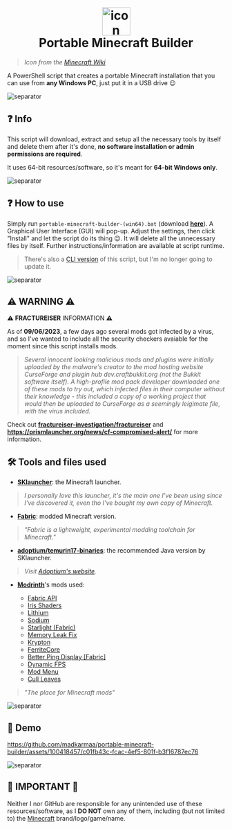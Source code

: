 <h1 align="center">
  <img src="https://static.wikia.nocookie.net/minecraft_gamepedia/images/1/12/Minecraft_Launcher_MS_Icon.png" alt="icon" style="width: 65px; height: 65px"><br>
  Portable Minecraft Builder
</h1>

> _Icon from the [Minecraft Wiki](https://minecraft.fandom.com/wiki/Minecraft_Launcher?file=Minecraft_Launcher_MS_Icon.png)_

A PowerShell script that creates a portable Minecraft installation that you can use from **any Windows PC**, just put it in a USB drive 😉

![separator](https://raw.githubusercontent.com/andreasbm/readme/master/assets/lines/rainbow.png)

## ❓ Info

This script will download, extract and setup all the necessary tools by itself and delete them after it's done, **no software installation or admin permissions are required**.

It uses 64-bit resources/software, so it's meant for **64-bit Windows only**.

![separator](https://raw.githubusercontent.com/andreasbm/readme/master/assets/lines/rainbow.png)

## ❓ How to use

Simply run `portable-minecraft-builder-(win64).bat` (download **[here](https://bit.ly/portable-mc-gui)**). A Graphical User Interface (GUI) will pop-up. Adjust the settings, then click "Install" and let the script do its thing 😉. It will delete all the unnecessary files by itself. Further instructions/information are available at script runtime.

> There's also a [CLI version](https://github.com/madkarmaa/portable-minecraft-builder/tree/master) of this script, but I'm no longer going to update it.

![separator](https://raw.githubusercontent.com/andreasbm/readme/master/assets/lines/rainbow.png)

## ⚠️ WARNING ⚠️

⚠️ **FRACTUREISER** INFORMATION ⚠️

As of **09/06/2023**, a few days ago several mods got infected by a virus, and so I've wanted to include all the security checkers avaiable for the moment since this script installs mods.

> _Several innocent looking malicious mods and plugins were initially uploaded by the malware's creator to the mod hosting website CurseForge and plugin hub dev.craftbukkit.org (not the Bukkit software itself). A high-profile mod pack developer downloaded one of these mods to try out, which infected files in their computer without their knowledge - this included a copy of a working project that would then be uploaded to CurseForge as a seemingly leigimate file, with the virus included._

Check out **[fractureiser-investigation/fractureiser](https://github.com/fractureiser-investigation/fractureiser/)** and **https://prismlauncher.org/news/cf-compromised-alert/** for more information.

## 🛠️ Tools and files used

- **[SKlauncher](https://skmedix.pl/)**: the Minecraft launcher.

> _I personally love this launcher, it's the main one I've been using since I've discovered it, even tho I've bought my own copy of Minecraft._

- **[Fabric](https://fabricmc.net/)**: modded Minecraft version.

> _"Fabric is a lightweight, experimental modding toolchain for Minecraft."_

- **[adoptium/temurin17-binaries](https://github.com/adoptium/temurin17-binaries/)**: the recommended Java version by SKlauncher.

> _Visit [Adoptium's website](https://adoptium.net/)._

- **[Modrinth](https://modrinth.com/)**'s mods used:

  - [Fabric API](https://modrinth.com/mod/fabric-api)
  - [Iris Shaders](https://modrinth.com/mod/iris)
  - [Lithium](https://modrinth.com/mod/lithium)
  - [Sodium](https://modrinth.com/mod/sodium)
  - [Starlight (Fabric)](https://modrinth.com/mod/starlight)
  - [Memory Leak Fix](https://modrinth.com/mod/memoryleakfix)
  - [Krypton](https://modrinth.com/mod/krypton)
  - [FerriteCore](https://modrinth.com/mod/ferrite-core)
  - [Better Ping Display [Fabric]](https://modrinth.com/mod/better-ping-display-fabric)
  - [Dynamic FPS](https://modrinth.com/mod/dynamic-fps)
  - [Mod Menu](https://modrinth.com/mod/modmenu)
  - [Cull Leaves](https://modrinth.com/mod/cull-leaves)

> _"The place for Minecraft mods"_

![separator](https://raw.githubusercontent.com/andreasbm/readme/master/assets/lines/rainbow.png)

## 🎥 Demo

https://github.com/madkarmaa/portable-minecraft-builder/assets/100418457/c01fb43c-fcac-4ef5-801f-b3f16787ec76

![separator](https://raw.githubusercontent.com/andreasbm/readme/master/assets/lines/rainbow.png)

## 🚨 IMPORTANT 🚨

Neither I nor GitHub are responsible for any unintended use of these resources/software, as I **DO NOT** own any of them, including (but not limited to) the [Minecraft](https://minecraft.net) brand/logo/game/name.
